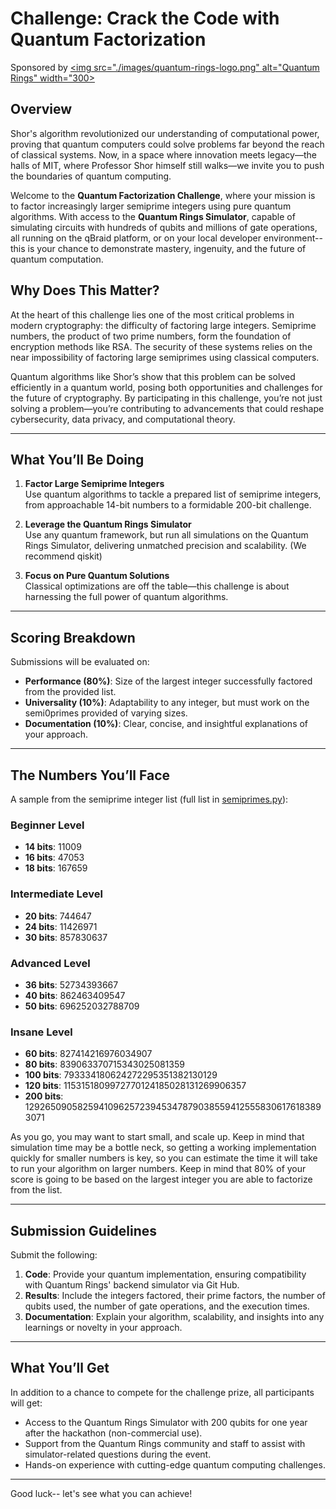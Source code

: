 # Challenge: Crack the Code with Quantum Factorization

Sponsored by
<a href="https://www.quantumrings.com">
  <img src="./images/quantum-rings-logo.png" alt="Quantum Rings" width="300>
</a>


## Overview

Shor's algorithm revolutionized our understanding of computational power, proving that quantum computers could solve problems far beyond the reach of classical systems. Now, in a space where innovation meets legacy—the halls of MIT, where Professor Shor himself still walks—we invite you to push the boundaries of quantum computing.

Welcome to the **Quantum Factorization Challenge**, where your mission is to factor increasingly larger semiprime integers using pure quantum algorithms. With access to the **Quantum Rings Simulator**, capable of simulating circuits with hundreds of qubits and millions of gate operations, all running on the qBraid platform, or on your local developer environment-- this is your chance to demonstrate mastery, ingenuity, and the future of quantum computation.


## Why Does This Matter?

At the heart of this challenge lies one of the most critical problems in modern cryptography: the difficulty of factoring large integers. Semiprime numbers, the product of two prime numbers, form the foundation of encryption methods like RSA. The security of these systems relies on the near impossibility of factoring large semiprimes using classical computers.

Quantum algorithms like Shor’s show that this problem can be solved efficiently in a quantum world, posing both opportunities and challenges for the future of cryptography. By participating in this challenge, you’re not just solving a problem—you’re contributing to advancements that could reshape cybersecurity, data privacy, and computational theory.

---

## What You’ll Be Doing

1. **Factor Large Semiprime Integers**  
   Use quantum algorithms to tackle a prepared list of semiprime integers, from approachable 14-bit numbers to a formidable 200-bit challenge.

2. **Leverage the Quantum Rings Simulator**  
   Use any quantum framework, but run all simulations on the Quantum Rings Simulator, delivering unmatched precision and scalability. (We recommend qiskit)

3. **Focus on Pure Quantum Solutions**  
  Classical optimizations are off the table—this challenge is about harnessing the full power of quantum algorithms.

---

## Scoring Breakdown

Submissions will be evaluated on:

- **Performance (80%)**: Size of the largest integer successfully factored from the provided list.
- **Universality (10%)**: Adaptability to any integer, but must work on the semi0primes provided of varying sizes.
- **Documentation (10%)**: Clear, concise, and insightful explanations of your approach.

---

## The Numbers You’ll Face

A sample from the semiprime integer list (full list in [semiprimes.py](./semiprimes.py)):

### Beginner Level
- **14 bits**: 11009  
- **16 bits**: 47053  
- **18 bits**: 167659  

### Intermediate Level
- **20 bits**: 744647  
- **24 bits**: 11426971  
- **30 bits**: 857830637  

### Advanced Level
- **36 bits**: 52734393667  
- **40 bits**: 862463409547  
- **50 bits**: 696252032788709  

### Insane Level
- **60 bits**: 827414216976034907  
- **80 bits**: 839063370715343025081359  
- **100 bits**: 793334180624272295351382130129  
- **120 bits**: 1153151809972770124185028131269906357  
- **200 bits**: 1292650905825941096257239453478790385594125558306176183893071  

As you go, you may want to start small, and scale up.  Keep in mind that simulation time may be a bottle neck, so getting a working implementation quickly for smaller numbers is key, so you can estimate the time it will take to run your algorithm on larger numbers.  Keep in mind that 80% of your score is going to be based on the largest integer you are able to factorize from the list.

---

## Submission Guidelines

Submit the following:

1. **Code**: Provide your quantum implementation, ensuring compatibility with Quantum Rings' backend simulator via Git Hub. 
2. **Results**: Include the integers factored, their prime factors, the number of qubits used, the number of gate operations, and the execution times.
3. **Documentation**: Explain your algorithm, scalability, and insights into any learnings or novelty in your approach.

---

## What You’ll Get

In addition to a chance to compete for the challenge prize, all participants will get:

- Access to the Quantum Rings Simulator with 200 qubits for one year after the hackathon (non-commercial use).
- Support from the Quantum Rings community and staff to assist with simulator-related questions during the event.
- Hands-on experience with cutting-edge quantum computing challenges.

---

Good luck-- let's see what you can achieve!